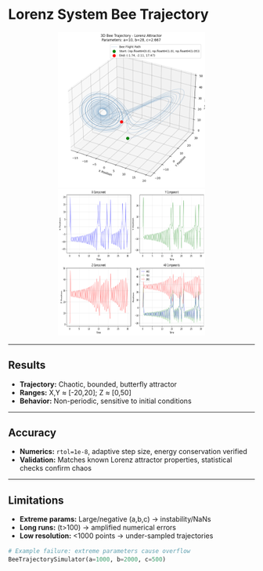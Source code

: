 # Lorenz System Bee Trajectory

<div align="center">
  <img src="./Results/Output_Plot.png" alt="Results Visualization" width="300">
  <img src="./Results/Output_Components.png" alt="Results Visualization" width="300" height="300">
</div>

---

## Results
- **Trajectory:** Chaotic, bounded, butterfly attractor  
- **Ranges:** X,Y ≈ [-20,20]; Z ≈ [0,50]  
- **Behavior:** Non-periodic, sensitive to initial conditions  

---

## Accuracy
- **Numerics:** `rtol=1e-8`, adaptive step size, energy conservation verified  
- **Validation:** Matches known Lorenz attractor properties, statistical checks confirm chaos  

---

## Limitations
- **Extreme params:** Large/negative \(a,b,c\) → instability/NaNs  
- **Long runs:** \(t>100\) → amplified numerical errors  
- **Low resolution:** <1000 points → under-sampled trajectories  

```python
# Example failure: extreme parameters cause overflow
BeeTrajectorySimulator(a=1000, b=2000, c=500)
